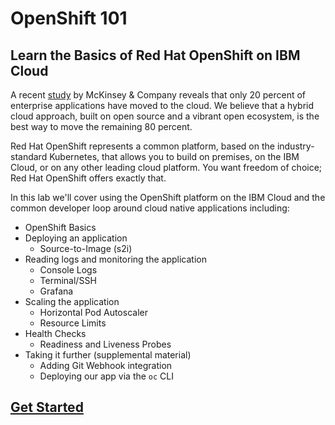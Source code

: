 # OpenShift 101

## Learn the Basics of Red Hat OpenShift on IBM Cloud

A recent [study](https://github.com/svennam92/openshift101/tree/ab7f1406831de9aa1a60da349dd5bff8d11f7e13/workshop/study/README.md) by McKinsey & Company reveals that only 20 percent of enterprise applications have moved to the cloud. We believe that a hybrid cloud approach, built on open source and a vibrant open ecosystem, is the best way to move the remaining 80 percent.

Red Hat OpenShift represents a common platform, based on the industry-standard Kubernetes, that allows you to build on premises, on the IBM Cloud, or on any other leading cloud platform. You want freedom of choice; Red Hat OpenShift offers exactly that.

In this lab we'll cover using the OpenShift platform on the IBM Cloud and the common developer loop around cloud native applications including:
        
* OpenShift Basics
* Deploying an application
    * Source-to-Image \(s2i\)
* Reading logs and monitoring the application
    * Console Logs
    * Terminal/SSH
    * Grafana
* Scaling the application
    * Horizontal Pod Autoscaler
    * Resource Limits
* Health Checks
    * Readiness and Liveness Probes
* Taking it further (supplemental material)
    * Adding Git Webhook integration
    * Deploying our app via the `oc` CLI

## [Get Started](GETSTARTED.md)
